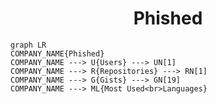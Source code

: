 <h1 align="center">Phished</h1>

```mermaid
graph LR
COMPANY_NAME{Phished}
COMPANY_NAME ---> U{Users} ---> UN[1]
COMPANY_NAME ---> R{Repositories} ---> RN[1]
COMPANY_NAME ---> G{Gists} ---> GN[19]
COMPANY_NAME ---> ML{Most Used<br>Languages}
```
